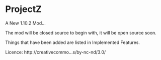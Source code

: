 ProjectZ
========

A New 1.10.2 Mod...

The mod will be closed source to begin with, it will be open source soon.

Things that have been added are listed in Implemented Features.

Licence:
http://creativecommo...s/by-nc-nd/3.0/